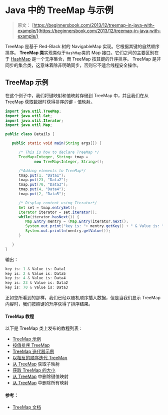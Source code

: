 # Java 中的 TreeMap 与示例

> 原文： [https://beginnersbook.com/2013/12/treemap-in-java-with-example/](https://beginnersbook.com/2013/12/treemap-in-java-with-example/)

TreeMap 是基于 Red-Black 树的 NavigableMap 实现。它根据其键的自然顺序排序。
**TreeMap 类**实现类似于`HashMap`类的 Map 接口。它们之间的主要区别在于 [HashMap](https://beginnersbook.com/2013/12/hashmap-in-java-with-example/) 是一个无序集合，而 TreeMap 按其键的升序排序。 TreeMap 是非同步的集合类，这意味着除非明确同步，否则它不适合线程安全操作。

## TreeMap 示例

在这个例子中，我们将键映射和值映射存储到 TreeMap 中，并且我们在从 TreeMap 获取数据时获得排序的键 - 值映射。

```java
import java.util.TreeMap;
import java.util.Set;
import java.util.Iterator;
import java.util.Map;

public class Details {

   public static void main(String args[]) {

      /* This is how to declare TreeMap */
      TreeMap<Integer, String> tmap = 
             new TreeMap<Integer, String>();

      /*Adding elements to TreeMap*/
      tmap.put(1, "Data1");
      tmap.put(23, "Data2");
      tmap.put(70, "Data3");
      tmap.put(4, "Data4");
      tmap.put(2, "Data5");

      /* Display content using Iterator*/
      Set set = tmap.entrySet();
      Iterator iterator = set.iterator();
      while(iterator.hasNext()) {
         Map.Entry mentry = (Map.Entry)iterator.next();
         System.out.print("key is: "+ mentry.getKey() + " & Value is: ");
         System.out.println(mentry.getValue());
      }

   }
}
```

输出：

```java
key is: 1 & Value is: Data1
key is: 2 & Value is: Data5
key is: 4 & Value is: Data4
key is: 23 & Value is: Data2
key is: 70 & Value is: Data3
```

正如您所看到的那样，我们已经以随机顺序插入数据，但是当我们显示 TreeMap 内容时，我们按照键的升序获得了排序结果。

#### TreeMap 教程

以下是 TreeMap 类上发布的教程列表：

*   [TreeMap 示例](https://beginnersbook.com/2013/12/treemap-in-java-with-example/ "TreeMap in Java with Example")
*   [按值排序 TreeMap](https://beginnersbook.com/2014/07/how-to-sort-a-treemap-by-value-in-java/ "How to sort a TreeMap by value in java")
*   [TreeMap 迭代器示例](https://beginnersbook.com/2014/07/treemap-iterator-example-java/ "TreeMap Iterator example – Java")
*   [以相反的顺序迭代 TreeMap](https://beginnersbook.com/2014/07/how-to-iterate-treemap-in-reverse-order-in-java/ "How to iterate TreeMap in reverse order in Java")
*   [从 TreeMap](https://beginnersbook.com/2014/07/how-to-get-the-sub-map-from-treemap-example-java/ "How to get the Sub Map from TreeMap example – Java") 获取子映射
*   [获取 TreeMap 的大小](https://beginnersbook.com/2014/07/how-to-get-the-size-of-treemap-example-java/ "How to get the size of TreeMap example – Java")
*   [从 TreeMap](https://beginnersbook.com/2014/07/remove-key-value-mapping-from-treemap-example/ "Remove Key-value mapping from TreeMap example") 中删除键值映射
*   [从 TreeMap](https://beginnersbook.com/2014/07/remove-all-mappings-from-treemap-example-java/ "Remove all mappings from TreeMap example – Java") 中删除所有映射

#### 参考：

*   [TreeMap 文档](https://docs.oracle.com/javase/7/docs/api/java/util/TreeMap.html)